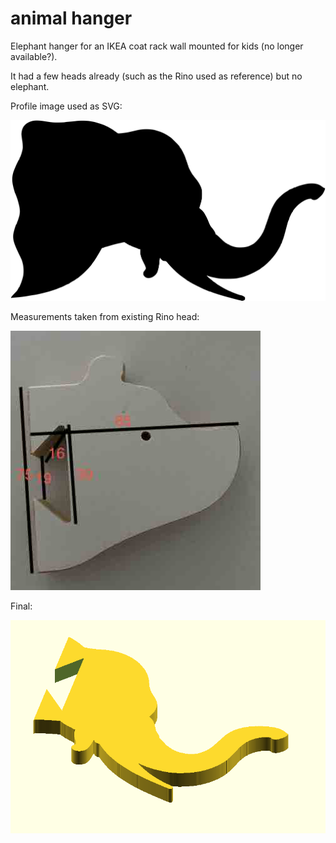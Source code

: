 # animal hanger

Elephant hanger for an IKEA coat rack wall mounted for kids (no longer available?).

It had a few heads already (such as the Rino used as reference) but no elephant.

Profile image used as SVG:

![profile](12368517.svg)

Measurements taken from existing Rino head:

![rino](rino_reference.jpg)

Final:

![final](shot.png)
